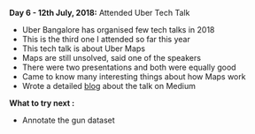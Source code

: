 **Day 6 - 12th July, 2018:** Attended Uber Tech Talk        
* Uber Bangalore has organised few tech talks in 2018    
* This is the third one I attended so far this year  
* This tech talk is about Uber Maps  
* Maps are still unsolved, said one of the speakers  
* There were two presentations and both were equally good  
* Came to know many interesting things about how Maps work  
* Wrote a detailed [blog](https://medium.com/p/8df91c300f80/) about the talk on Medium

**What to try next :**  
* Annotate the gun dataset  
